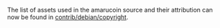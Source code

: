 The list of assets used in the amarucoin source and their attribution can now be found in [contrib/debian/copyright](../contrib/debian/copyright).
